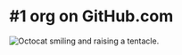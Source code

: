 # #1 org on GitHub.com

![Octocat smiling and raising a tentacle.](https://myoctocat.com/assets/images/base-octocat.svg)
